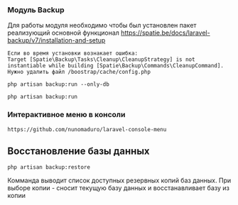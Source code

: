 ### Модуль Backup
Для работы модуля необходимо чтобы был установлен пакет реализующий основной функционал
https://spatie.be/docs/laravel-backup/v7/installation-and-setup

``` ошибка при установке
Если во время установки вознакает ошибка:
Target [Spatie\Backup\Tasks\Cleanup\CleanupStrategy] is not instantiable while building [Spatie\Backup\Commands\CleanupCommand].
Нужно удалить файл /boostrap/cache/config.php
```

``` backup только базы данных
php artisan backup:run --only-db
```

```backup всего
php artisan backup:run
```

### Интерактивное меню в консоли

    https://github.com/nunomaduro/laravel-console-menu

## Восстановление базы данных
```
php artisan backup:restore
```
Комманда выводит список доступных резервных копий баз данных. При выборе копии - сносит текущую базу данных и восстанавливает базу из копии